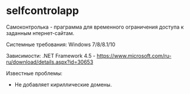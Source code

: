 # selfcontrolapp
Самоконтролька - праграмма для временного ограничения доступа к заданным нтернет-сайтам.

Системные требования: Windows 7/8/8.1/10

Зависимости: .NET Framework 4.5 - https://www.microsoft.com/ru-ru/download/details.aspx?id=30653

Известные проблемы:
- Не добавляет кириллические домены.
